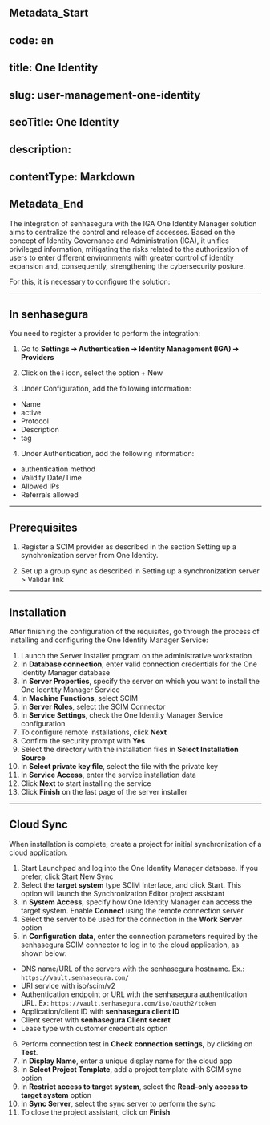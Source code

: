 ## Metadata_Start 
## code: en
## title: One Identity 
## slug: user-management-one-identity 
## seoTitle: One Identity 
## description:  
## contentType: Markdown 
## Metadata_End
The integration of senhasegura with the IGA One Identity Manager solution aims to centralize the control and release of accesses. Based on the concept of Identity Governance and Administration (IGA), it unifies privileged information, mitigating the risks related to the authorization of users to enter different environments with greater control of identity expansion and, consequently, strengthening the cybersecurity posture.

For this, it is necessary to configure the solution:

---
## In senhasegura

You need to register a provider to perform the integration:

1. Go to **Settings ➔ Authentication ➔ Identity Management (IGA) ➔ Providers**
2. Click on the `⁝` icon, select the option + New


3. Under Configuration, add the following information:
- Name
- active
- Protocol
- Description
- tag
4. Under Authentication, add the following information:


- authentication method
- Validity Date/Time
- Allowed IPs
- Referrals allowed

---
## Prerequisites

1. Register a SCIM provider as described in the section Setting up a synchronization server from One Identity.

2. Set up a group sync as described in Setting up a synchronization server > Validar link

---
## Installation

After finishing the configuration of the requisites, go through the process of installing and configuring the One Identity Manager Service:

1. Launch the Server Installer program on the administrative workstation
2. In **Database connection**, enter valid connection credentials for the One Identity Manager database
3. In **Server Properties**, specify the server on which you want to install the One Identity Manager Service
4. In **Machine Functions**, select SCIM
5. In **Server Roles**, select the SCIM Connector
6. In **Service Settings**, check the One Identity Manager Service configuration
7. To configure remote installations, click **Next**
8. Confirm the security prompt with **Yes**
9. Select the directory with the installation files in **Select Installation Source**
10. In **Select private key file**, select the file with the private key
11. In **Service Access**, enter the service installation data
12. Click **Next** to start installing the service
13. Click **Finish** on the last page of the server installer

---
## Cloud Sync

When installation is complete, create a project for initial synchronization of a cloud application.

1. Start Launchpad and log into the One Identity Manager database. If you prefer, click Start New Sync
2. Select the **target system** type SCIM Interface, and click Start.
This option will launch the Synchronization Editor project assistant
3. In **System Access**, specify how One Identity Manager can access the target system. Enable **Connect** using the remote connection server
4. Select the server to be used for the connection in the **Work Server** option
5. In **Configuration data**, enter the connection parameters required by the senhasegura SCIM connector to log in to the cloud application, as shown below:
- DNS name/URL of the servers with the senhasegura hostname.
Ex.: `https://vault.senhasegura.com/`
- URI service with iso/scim/v2
- Authentication endpoint or URL with the senhasegura authentication URL. 
Ex: `https://vault.senhasegura.com/iso/oauth2/token`
- Application/client ID with **senhasegura client ID**
- Client secret with **senhasegura Client secret**
- Lease type with customer credentials option
6. Perform connection test in **Check connection settings,** by clicking on **Test**.
7. In **Display Name**, enter a unique display name for the cloud app
8. In **Select Project Template**, add a project template with SCIM sync option
9. In **Restrict access to target system**, select the **Read-only access to target system** option
10. In **Sync Server**, select the sync server to perform the sync
11. To close the project assistant, click on **Finish**